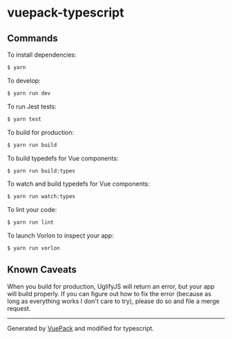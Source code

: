 # vuepack-typescript

## Commands

To install dependencies:

```bash
$ yarn
```

To develop:

```bash
$ yarn run dev
```

To run Jest tests:

```bash
$ yarn test
```

To build for production:

```bash
$ yarn run build
```

To build typedefs for Vue components:

```bash
$ yarn run build:types
```

To watch and build typedefs for Vue components:

```bash
$ yarn run watch:types
```

To lint your code:

```bash
$ yarn run lint
```

To launch Vorlon to inspect your app:

```bash
$ yarn run vorlon
```

## Known Caveats

When you build for production, UglifyJS will return an error, but your app will build properly. If you can figure out
how to fix the error (because as long as everything works I don't care to try), please do so and file a merge request.

---

Generated by [VuePack](https://github.com/egoist/vuepack) and modified for typescript.
